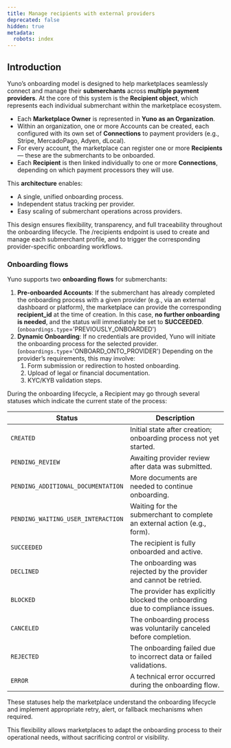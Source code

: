 ```yaml
---
title: Manage recipients with external providers
deprecated: false
hidden: true
metadata:
  robots: index
---
```

## Introduction

Yuno’s onboarding model is designed to help marketplaces seamlessly connect and manage their **submerchants** across **multiple payment providers**. At the core of this system is the **Recipient object**, which represents each individual submerchant within the marketplace ecosystem.

* Each **Marketplace Owner** is represented in **Yuno as an Organization**.
* Within an organization, one or more Accounts can be created, each configured with its own set of **Connections** to payment providers (e.g., Stripe, MercadoPago, Adyen, dLocal).
* For every account, the marketplace can register one or more **Recipients** — these are the submerchants to be onboarded.
* Each **Recipient** is then linked individually to one or more **Connections**, depending on which payment processors they will use.

This **architecture** enables:

* A single, unified onboarding process.
* Independent status tracking per provider.
* Easy scaling of submerchant operations across providers.

This design ensures flexibility, transparency, and full traceability throughout the onboarding lifecycle. The /recipients endpoint is used to create and manage each submerchant profile, and to trigger the corresponding provider-specific onboarding workflows.

### Onboarding flows

Yuno supports two **onboarding flows** for submerchants:

1. **Pre-onboarded Accounts**: If the submerchant has already completed the onboarding process with a given provider (e.g., via an external dashboard or platform), the marketplace can provide the corresponding **recipient\_id** at the time of creation. In this case, **no further onboarding is needed**, and the status will immediately be set to **SUCCEEDED**. (`onboardings.type`='PREVIOUSLY\_ONBOARDED')
2. **Dynamic Onboarding**: If no credentials are provided, Yuno will initiate the onboarding process for the selected provider. (`onboardings.type`='ONBOARD\_ONTO\_PROVIDER') Depending on the provider’s requirements, this may involve:
   1. Form submission or redirection to hosted onboarding.
   2. Upload of legal or financial documentation.
   3. KYC/KYB validation steps.

During the onboarding lifecycle, a Recipient may go through several statuses which indicate the current state of the process:

| Status                             | Description                                                                  |
| ---------------------------------- | ---------------------------------------------------------------------------- |
| `CREATED`                          | Initial state after creation; onboarding process not yet started.            |
| `PENDING_REVIEW`                   | Awaiting provider review after data was submitted.                           |
| `PENDING_ADDITIONAL_DOCUMENTATION` | More documents are needed to continue onboarding.                            |
| `PENDING_WAITING_USER_INTERACTION` | Waiting for the submerchant to complete an external action (e.g., form).     |
| `SUCCEEDED`                        | The recipient is fully onboarded and active.                                 |
| `DECLINED`                         | The onboarding was rejected by the provider and cannot be retried.           |
| `BLOCKED`                          | The provider has explicitly blocked the onboarding due to compliance issues. |
| `CANCELED`                         | The onboarding process was voluntarily canceled before completion.           |
| `REJECTED`                         | The onboarding failed due to incorrect data or failed validations.           |
| `ERROR`                            | A technical error occurred during the onboarding flow.                       |

These statuses help the marketplace understand the onboarding lifecycle and implement appropriate retry, alert, or fallback mechanisms when required.

This flexibility allows marketplaces to adapt the onboarding process to their operational needs, without sacrificing control or visibility.